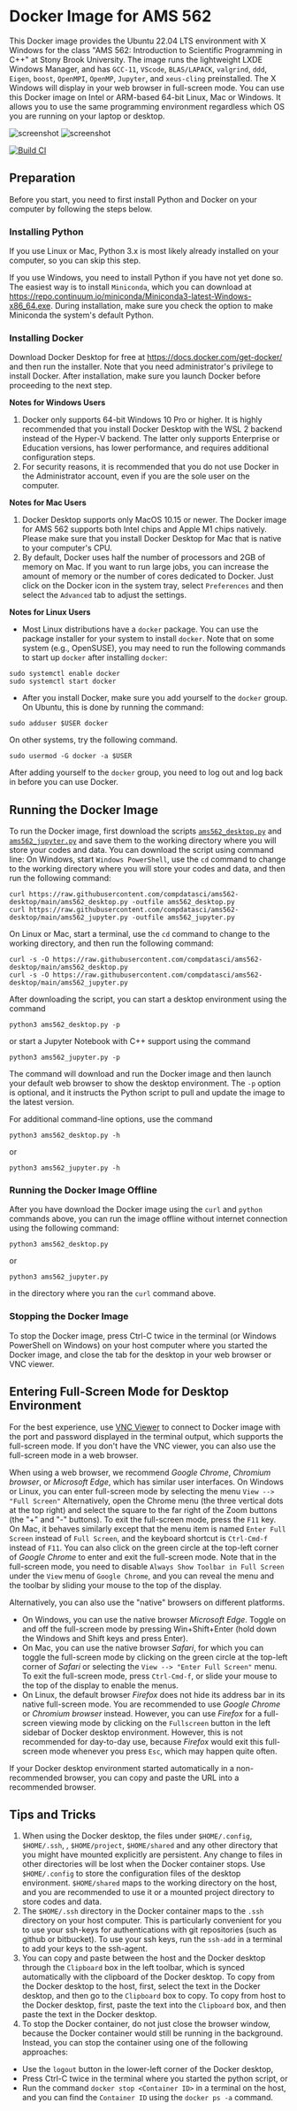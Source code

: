 # Docker Image for AMS 562
This Docker image provides the Ubuntu 22.04 LTS environment with X Windows for the class "AMS 562: Introduction to Scientific Programming in C++" at Stony Brook University. The image runs the lightweight LXDE Windows Manager, and has `GCC-11`, `VScode`, `BLAS/LAPACK`, `valgrind`, `ddd`, `Eigen`, `boost`, `OpenMPI`, `OpenMP`, `Jupyter`, and `xeus-cling` preinstalled. The X Windows will display in your web browser in full-screen mode.
You can use this Docker image on Intel or ARM-based 64-bit Linux, Mac or Windows. It allows you to use the same programming environment regardless which OS you are running on your laptop or desktop.

![screenshot](https://raw.github.com/compdatasci/ams562-desktop/main/screenshots/screenshot.png)
![screenshot](screenshots/notebook_demo.png)

[![Build CI](https://github.com/compdatasci/ams562-desktop/actions/workflows/docker-image.yml/badge.svg)](https://github.com/compdatasci/ams562-desktop/actions/workflows/docker-image.yml)

## Preparation
Before you start, you need to first install Python and Docker on your computer by following the steps below.

### Installing Python
If you use Linux or Mac, Python 3.x is most likely already installed on your computer, so you can skip this step.

If you use Windows, you need to install Python if you have not yet done so. The easiest way is to install `Miniconda`, which you can download at https://repo.continuum.io/miniconda/Miniconda3-latest-Windows-x86_64.exe. During installation, make sure you check the option to make Miniconda the system's default Python.

### Installing Docker
Download Docker Desktop for free at https://docs.docker.com/get-docker/ and then run the installer. Note that you need administrator's privilege to install Docker. After installation, make sure you launch Docker before proceeding to the next step.

**Notes for Windows Users**
1. Docker only supports 64-bit Windows 10 Pro or higher. It is highly recommended that you install Docker Desktop with the WSL 2 backend instead of the Hyper-V backend. The latter only supports Enterprise or Education versions, has lower performance, and requires additional configuration steps.
2. For security reasons, it is recommended that you do not use Docker in the Administrator account, even if you are the sole user on the computer.

**Notes for Mac Users**
1. Docker Desktop supports only MacOS 10.15 or newer. The Docker image for AMS 562 supports both Intel chips and Apple M1 chips natively. 
Please make sure that you install Docker Desktop for Mac that is native to your computer's CPU.
2. By default, Docker uses half the number of processors and 2GB of memory on Mac. If you want to run large jobs, you can increase the amount of memory or the number of cores dedicated to Docker. Just click on the Docker icon in the system tray, select `Preferences` and then select the `Advanced` tab to adjust the settings.

**Notes for Linux Users**
* Most Linux distributions have a `docker` package. You can use the package installer for your system to install `docker`. Note that on some system (e.g., OpenSUSE), you may need to run the following commands to start up `docker` after installing `docker`:
```
sudo systemctl enable docker
sudo systemctl start docker
```
* After you install Docker, make sure you add yourself to the `docker` group. On Ubuntu, this is done by running the command:
```
sudo adduser $USER docker
```
On other systems, try the following command.
```
sudo usermod -G docker -a $USER
```
After adding yourself to the `docker` group, you need to log out and log back in before you can use Docker.
## Running the Docker Image
To run the Docker image, first download the scripts [`ams562_desktop.py`](https://raw.githubusercontent.com/compdatasci/ams562-desktop/main/ams562_desktop.py)
and [`ams562_jupyter.py`](https://raw.githubusercontent.com/compdatasci/ams562-desktop/main/ams562_jupyter.py)
and save them to the working directory where you will store your codes and data. You can download the script using command line: On Windows, start `Windows PowerShell`, use the `cd` command to change to the working directory where you will store your codes and data, and then run the following command:
```
curl https://raw.githubusercontent.com/compdatasci/ams562-desktop/main/ams562_desktop.py -outfile ams562_desktop.py
curl https://raw.githubusercontent.com/compdatasci/ams562-desktop/main/ams562_jupyter.py -outfile ams562_jupyter.py
```
On Linux or Mac, start a terminal, use the `cd` command to change to the working directory, and then run the following command:
```
curl -s -O https://raw.githubusercontent.com/compdatasci/ams562-desktop/main/ams562_desktop.py
curl -s -O https://raw.githubusercontent.com/compdatasci/ams562-desktop/main/ams562_jupyter.py
```

After downloading the script, you can start a desktop environment using the command
```
python3 ams562_desktop.py -p
```
or start a Jupyter Notebook with C++ support using the command
```
python3 ams562_jupyter.py -p
```

The command will download and run the Docker image and then launch your default web browser to show the desktop environment. The `-p` option is optional, and it instructs the Python script to pull and update the image to the latest version.

For additional command-line options, use the command
```
python3 ams562_desktop.py -h
```
or 
```
python3 ams562_jupyter.py -h
```

### Running the Docker Image Offline
After you have download the Docker image using the `curl` and `python` commands above, you can run the image offline without internet connection using the following command:
```
python3 ams562_desktop.py
```
or 
```
python3 ams562_jupyter.py
```
in the directory where you ran the `curl` command above.

### Stopping the Docker Image
To stop the Docker image, press Ctrl-C twice in the terminal (or Windows PowerShell on Windows) on your host computer where you started the Docker image, and close the tab for the desktop in your web browser or VNC viewer.

## Entering Full-Screen Mode for Desktop Environment
For the best experience, use [VNC Viewer](http://realvnc.com/download/viewer) to connect to Docker image with the port and password displayed in the terminal output, which supports the full-screen mode. If you don't have the VNC viewer, you can
also use the full-screen mode in a web browser.

When using a web browser, we recommend *Google Chrome*, *Chromium browser*, or *Microsoft Edge*, which has similar user interfaces. On Windows or Linux, you can enter full-screen mode by selecting the menu `View --> "Full Screen"` Alternatively, open the Chrome menu (the three vertical dots at the top right) and select the square to the far right of the Zoom buttons (the "+" and "-" buttons). To exit the full-screen mode, press the `F11` key. On Mac, it behaves similarly except that the menu item is named `Enter Full Screen` instead of `Full Screen`, and the keyboard shortcut is `Ctrl-Cmd-f` instead of `F11`. You can also click on the green circle at the top-left corner of *Google Chrome* to enter and exit the full-screen mode. Note that in the full-screen mode, you need to disable `Always Show Toolbar in Full Screen` under the `View` menu of `Google Chrome`, and you can reveal the menu and the toolbar by sliding your mouse to the top of the display.

Alternatively, you can also use the "native" browsers on different platforms.
- On Windows, you can use the native browser *Microsoft Edge*. Toggle on and off the full-screen mode by pressing Win+Shift+Enter (hold down the Windows and Shift keys and press Enter).
- On Mac, you can use the native browser *Safari*, for which you can toggle the full-screen mode by clicking on the green circle at the top-left corner of *Safari* or selecting the `View --> "Enter Full Screen"` menu. To exit the full-screen mode, press `Ctrl-Cmd-f`, or slide your mouse to the top of the display to enable the menus.
- On Linux, the default browser *Firefox* does not hide its address bar in its native full-screen mode. You are recommended to use *Google Chrome* or *Chromium browser* instead. However, you can use *Firefox* for a full-screen viewing mode by clicking on the `Fullscreen` button in the left sidebar of Docker desktop environment. However, this is not recommended for day-to-day use, because *Firefox* would exit this full-screen mode whenever you press `Esc`, which may happen quite often.

If your Docker desktop environment started automatically in a non-recommended browser, you can copy and paste the URL into a recommended browser.
## Tips and Tricks
1. When using the Docker desktop, the files under `$HOME/.config`, `$HOME/.ssh`, , `$HOME/project`,  `$HOME/shared` and any other
directory that you might have mounted explicitly are persistent. Any change to files in other directories will be lost when the Docker container stops. Use `$HOME/.config` to store the configuration files of the desktop environment. `$HOME/shared` maps to the working directory on the host, and you are recommended to use it or a mounted project directory to store codes and data.
2. The `$HOME/.ssh` directory in the Docker container maps to the `.ssh` directory on your host computer. This is particularly convenient for you to use your ssh-keys for authentications with git repositories (such as github or bitbucket). To use your ssh keys, run the `ssh-add` in a terminal to add your keys to the ssh-agent.
3. You can copy and paste between the host and the Docker desktop through the `Clipboard` box in the left toolbar, which is synced automatically with the clipboard of the Docker desktop. To copy from the Docker desktop to the host, first, select the text in the Docker desktop, and then go to the `Clipboard` box to copy. To copy from host to the Docker desktop, first, paste the text into the `Clipboard` box, and then paste the text in the Docker desktop.
4. To stop the Docker container, do not just close the browser window, because the Docker container would still be running in the background. Instead, you can stop the container using one of the following approaches:
 - Use the `logout` button in the lower-left corner of the Docker desktop,
 - Press Ctrl-C twice in the terminal where you started the python script, or
 - Run the command `docker stop <Container ID>` in a terminal on the host, and you can find the `Container ID` using the `docker ps -a` command.
